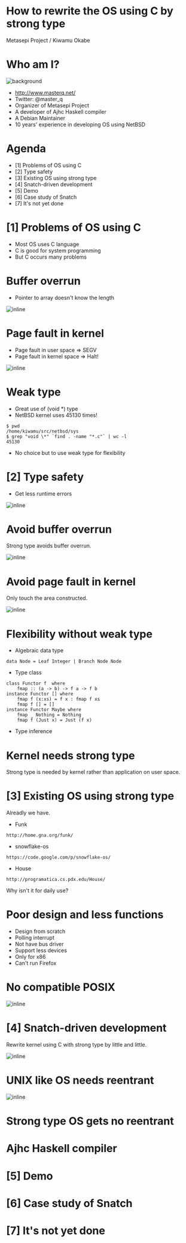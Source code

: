 # How to rewrite the OS using C by strong type

Metasepi Project / Kiwamu Okabe

# Who am I?
![background](img/enjoy.png)

* http://www.masterq.net/
* Twitter: @master_q
* Organizer of Metasepi Project
* A developer of Ajhc Haskell compiler
* A Debian Maintainer
* 10 years' experience in developing OS using NetBSD

# Agenda

* [1] Problems of OS using C
* [2] Type safety
* [3] Existing OS using strong type
* [4] Snatch-driven development
* [5] Demo
* [6] Case study of Snatch
* [7] It's not yet done

# [1] Problems of OS using C

* Most OS uses C language
* C is good for system programming
* But C occurs many problems

# Buffer overrun

* Pointer to array doesn't know the length

![inline](draw/buffer_overrun.png)

# Page fault in kernel

* Page fault in user space => SEGV
* Page fault in kernel space => Halt!

![inline](draw/page_fault.png)

# Weak type

* Great use of (void *) type
* NetBSD kernel uses 45130 times!

~~~
$ pwd
/home/kiwamu/src/netbsd/sys
$ grep "void \*" `find . -name "*.c"` | wc -l
45130
~~~

* No choice but to use weak type for flexibility

# [2] Type safety

* Get less runtime errors

![inline](draw/2013-01-18-few_error.png)

# Avoid buffer overrun

Strong type avoids buffer overrun.

![inline](draw/avoid_buffer_overrun.png)

# Avoid page fault in kernel

Only touch the area constructed.

![inline](draw/avoid_page_fault.png)

# Flexibility without weak type

* Algebraic data type

~~~ {.haskell}
data Node = Leaf Integer | Branch Node Node
~~~

* Type class

~~~ { .haskell }
class Functor f  where
    fmap :: (a -> b) -> f a -> f b
instance Functor [] where
    fmap f (x:xs) = f x : fmap f xs
    fmap f [] = []
instance Functor Maybe where
    fmap _ Nothing = Nothing
    fmap f (Just x) = Just (f x)
~~~

* Type inference

# Kernel needs strong type

Strong type is needed by kernel rather than application on user space.

# [3] Existing OS using strong type

Alreadly we have.

* Funk

~~~
http://home.gna.org/funk/
~~~

* snowflake-os

~~~
https://code.google.com/p/snowflake-os/
~~~

* House

~~~
http://programatica.cs.pdx.edu/House/
~~~

Why isn't it for daily use?

# Poor design and less functions

* Design from scratch
* Polling interrupt
* Not have bus driver
* Support less devices
* Only for x86
* Can't run Firefox

# No compatible POSIX

![inline](draw/need_unixlike_kern.png)

# [4] Snatch-driven development

Rewrite kernel using C with strong type by little and little.

![inline](draw/2012-12-27-arafura_design.png)

# UNIX like OS needs reentrant

![inline](draw/need_reentrant.png)

# Strong type OS gets no reentrant



# Ajhc Haskell compiler

# [5] Demo
# [6] Case study of Snatch
# [7] It's not yet done
